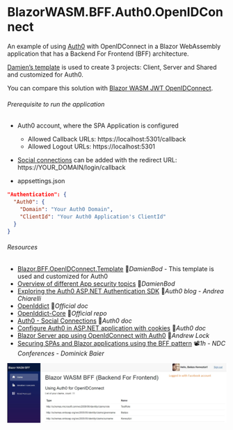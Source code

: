 # BlazorWASM.BFF.Auth0.OpenIDConnect

An example of using [Auth0](https://auth0.com) with OpenIDConnect in a Blazor WebAssembly application that has a Backend For Frontend (BFF) architecture.

[Damien’s template](https://github.com/damienbod/Blazor.BFF.OpenIDConnect.Template) is used to create 3 projects: Client, Server and Shared and customized for Auth0.

You can compare this solution with [Blazor WASM JWT OpenIDConnect](../BlazorWASM.Auth0.JWT.OpenIDConnect).

###### Prerequisite to run the application

- Auth0 account, where the SPA Application is configured
  - Allowed Callback URLs: https://localhost:5301/callback
  - Allowed Logout URLs: https://localhost:5301

- [Social connections](https://marketplace.auth0.com/features/social-connections) can be added with the redirect URL: https://YOUR_DOMAIN/login/callback
- appsettings.json

```json
"Authentication": {
  "Auth0": {
    "Domain": "Your Auth0 Domain",
    "ClientId": "Your Auth0 Application's ClientId"
  }
}
```

###### Resources

- [Blazor.BFF.OpenIDConnect.Template](https://github.com/damienbod/Blazor.BFF.OpenIDConnect.Template) 👤*DamienBod* - This template is used and customized for Auth0
- [Overview of different App security topics](https://github.com/damienbod/aspnetcore-standup-authn-authz) 👤*DamienBod*
- [Exploring the Auth0 ASP.NET Authentication SDK](https://auth0.com/blog/exploring-auth0-aspnet-core-authentication-sdk) 📓*Auth0 blog - Andrea Chiarelli*
- [OpenIddict](https://documentation.openiddict.com) 📓*Official doc*
- [OpenIddict-Core](https://github.com/openiddict/openiddict-core) 👤*Official repo*
- [Auth0 - Social Connections](https://marketplace.auth0.com/features/social-connections) 📓*Auth0 doc*
- [Configure Auth0 in ASP.NET application with cookies](https://auth0.com/docs/quickstart/webapp/aspnet-core) 📓*Auth0 doc*
- [Blazor Server app using OpenIdConnect with Auth0](https://andrewlock.net/adding-authentication-to-a-blazor-server-app-using-auth0) 📓*Andrew Lock*
- [Securing SPAs and Blazor applications using the BFF pattern](https://youtu.be/hWJuX-8Ur2k) 📽️*1h - NDC Conferences - Dominick Baier*

![Screenshot](Screenshot.JPG)